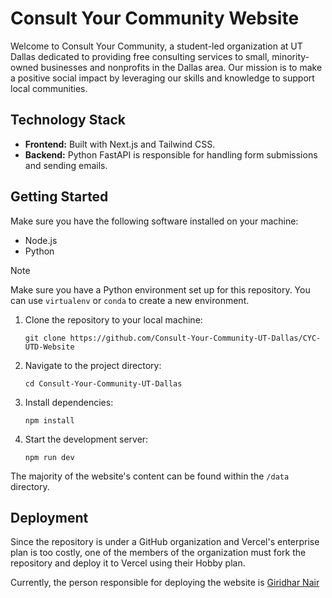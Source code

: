 # Consult Your Community Website

Welcome to Consult Your Community, a student-led organization at UT Dallas dedicated to providing free consulting services to small, minority-owned businesses and nonprofits in the Dallas area. Our mission is to make a positive social impact by leveraging our skills and knowledge to support local communities.

## Technology Stack

- **Frontend:** Built with Next.js and Tailwind CSS. 
- **Backend:** Python FastAPI is responsible for handling form submissions and sending emails.

## Getting Started

Make sure you have the following software installed on your machine:

-   Node.js
-   Python

> [!NOTE]  
> Make sure you have a Python environment set up for this repository. You can use `virtualenv` or `conda` to create a new environment.

1. Clone the repository to your local machine:
   ```
   git clone https://github.com/Consult-Your-Community-UT-Dallas/CYC-UTD-Website
   ```

2. Navigate to the project directory:
   ```
   cd Consult-Your-Community-UT-Dallas
   ```

3. Install dependencies:
   ```
   npm install
   ```

4. Start the development server:
   ```
   npm run dev
   ```

The majority of the website's content can be found within the `/data` directory.

## Deployment

Since the repository is under a GitHub organization and Vercel's enterprise plan is too costly, one of the members of the organization must fork the repository and deploy it to Vercel using their Hobby plan.

Currently, the person responsible for deploying the website is [Giridhar Nair](https://github.com/GiridharRNair/CYC-UTD-Website/tree/main)